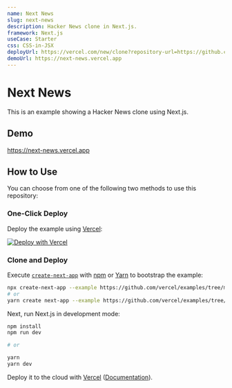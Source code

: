 ```yaml
---
name: Next News
slug: next-news
description: Hacker News clone in Next.js.
framework: Next.js
useCase: Starter
css: CSS-in-JSX
deployUrl: https://vercel.com/new/clone?repository-url=https://github.com/vercel/examples/tree/main/edge-functions/next-news&project-name=next-news&repository-name=next-news
demoUrl: https://next-news.vercel.app
---
```


# Next News

This is an example showing a Hacker News clone using Next.js.

## Demo

https://next-news.vercel.app

## How to Use

You can choose from one of the following two methods to use this repository:

### One-Click Deploy

Deploy the example using [Vercel](https://vercel.com?utm_source=github&utm_medium=readme&utm_campaign=vercel-examples):

[![Deploy with Vercel](https://vercel.com/button)](https://vercel.com/new/clone?repository-url=https://github.com/vercel/examples/tree/main/edge-functions/next-news&project-name=next-news&repository-name=next-news)

### Clone and Deploy

Execute [`create-next-app`](https://github.com/vercel/next.js/tree/canary/packages/create-next-app) with [npm](https://docs.npmjs.com/cli/init) or [Yarn](https://yarnpkg.com/lang/en/docs/cli/create/) to bootstrap the example:

```bash
npx create-next-app --example https://github.com/vercel/examples/tree/main/edge-functions/next-news next-news
# or
yarn create next-app --example https://github.com/vercel/examples/tree/main/edge-functions/next-news next-news
```

Next, run Next.js in development mode:

```bash
npm install
npm run dev

# or

yarn
yarn dev
```

Deploy it to the cloud with [Vercel](https://vercel.com/new?utm_source=github&utm_medium=readme&utm_campaign=edge-middleware-eap) ([Documentation](https://nextjs.org/docs/deployment)).
